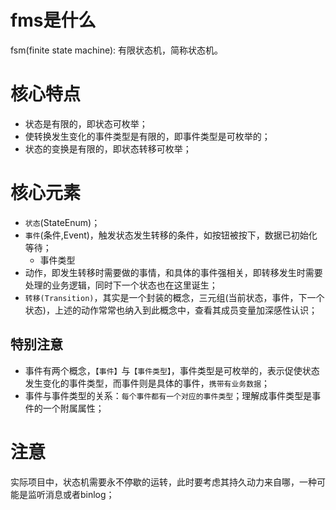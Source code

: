 # fms是什么
fsm(finite state machine): 有限状态机，简称状态机。

# 核心特点
* 状态是有限的，即状态可枚举；
* 使转换发生变化的事件类型是有限的，即事件类型是可枚举的；
* 状态的变换是有限的，即状态转移可枚举；

# 核心元素
* `状态`(StateEnum)；
* `事件`(条件,Event)，触发状态发生转移的条件，如按钮被按下，数据已初始化等待；
    * 事件类型
* 动作，即发生转移时需要做的事情，和具体的事件强相关，即转移发生时需要处理的业务逻辑，同时下一个状态也在这里诞生；
* `转移(Transition)`，其实是一个封装的概念，三元组(当前状态，事件，下一个状态)，上述的动作常常也纳入到此概念中，查看其成员变量加深感性认识；

## 特别注意
* 事件有两个概念，`【事件】`与`【事件类型】`，事件类型是可枚举的，表示促使状态发生变化的事件类型，而事件则是具体的事件，`携带有业务数据`；
* 事件与事件类型的关系：`每个事件都有一个对应的事件类型`；理解成事件类型是事件的一个附属属性；

# 注意
实际项目中，状态机需要永不停歇的运转，此时要考虑其持久动力来自哪，一种可能是监听消息或者binlog；










